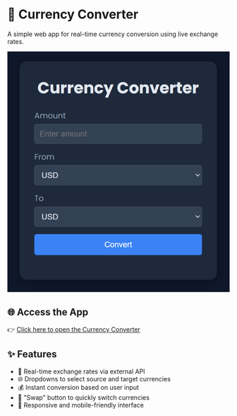 # 💱 Currency Converter

A simple web app for real-time currency conversion using live exchange rates.

![Screenshot of App](./images/displayOfApp.png)

## 🌐 Access the App

👉 [Click here to open the Currency Converter](https://your-live-demo-link.com)  

## ✨ Features

- 🔄 Real-time exchange rates via external API  
- 🌐 Dropdowns to select source and target currencies  
- 💰 Instant conversion based on user input  
- 🔁 "Swap" button to quickly switch currencies  
- 📱 Responsive and mobile-friendly interface  
